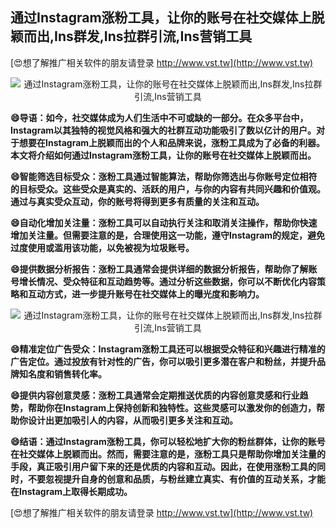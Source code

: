 ## **通过Instagram涨粉工具，让你的账号在社交媒体上脱颖而出,Ins群发,Ins拉群引流,Ins营销工具**

[😍想了解推广相关软件的朋友请登录 http://www.vst.tw](http://www.vst.tw)

 <center><img src="https://vst.tw/MP4/tuiguang/png/3.png" alt="通过Instagram涨粉工具，让你的账号在社交媒体上脱颖而出,Ins群发,Ins拉群引流,Ins营销工具"></center>

**😄导语：如今，社交媒体成为人们生活中不可或缺的一部分。在众多平台中，Instagram以其独特的视觉风格和强大的社群互动功能吸引了数以亿计的用户。对于想要在Instagram上脱颖而出的个人和品牌来说，涨粉工具成为了必备的利器。本文将介绍如何通过Instagram涨粉工具，让你的账号在社交媒体上脱颖而出。**

**😄智能筛选目标受众：涨粉工具通过智能算法，帮助你筛选出与你账号定位相符的目标受众。这些受众是真实的、活跃的用户，与你的内容有共同兴趣和价值观。通过与真实受众互动，你的账号将得到更多有质量的关注和互动。**

**😄自动化增加关注量：涨粉工具可以自动执行关注和取消关注操作，帮助你快速增加关注量。但需要注意的是，合理使用这一功能，遵守Instagram的规定，避免过度使用或滥用该功能，以免被视为垃圾账号。**

**😄提供数据分析报告：涨粉工具通常会提供详细的数据分析报告，帮助你了解账号增长情况、受众特征和互动趋势等。通过分析这些数据，你可以不断优化内容策略和互动方式，进一步提升账号在社交媒体上的曝光度和影响力。**

 <center><img src="https://vst.tw/MP4/tuiguang/png/2.png" alt="通过Instagram涨粉工具，让你的账号在社交媒体上脱颖而出,Ins群发,Ins拉群引流,Ins营销工具"></center>

**😄精准定位广告受众：Instagram涨粉工具还可以根据受众特征和兴趣进行精准的广告定位。通过投放有针对性的广告，你可以吸引更多潜在客户和粉丝，并提升品牌知名度和销售转化率。**

**😄提供内容创意灵感：涨粉工具通常会定期推送优质的内容创意灵感和行业趋势，帮助你在Instagram上保持创新和独特性。这些灵感可以激发你的创造力，帮助你设计出更加吸引人的内容，从而吸引更多关注和互动。**

**😄结语：通过Instagram涨粉工具，你可以轻松地扩大你的粉丝群体，让你的账号在社交媒体上脱颖而出。然而，需要注意的是，涨粉工具只是帮助你增加关注量的手段，真正吸引用户留下来的还是优质的内容和互动。因此，在使用涨粉工具的同时，不要忽视提升自身的创意和品质，与粉丝建立真实、有价值的互动关系，才能在Instagram上取得长期成功。**

[😍想了解推广相关软件的朋友请登录 http://www.vst.tw](http://www.vst.tw)



